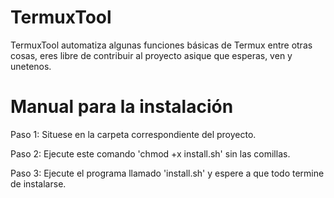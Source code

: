 # TermuxTool
TermuxTool automatiza algunas funciones básicas de Termux entre otras cosas, eres libre de contribuir al proyecto asique que esperas, ven y unetenos.


# Manual para la instalación
Paso 1:
    Situese en la carpeta correspondiente del proyecto.

Paso 2:
    Ejecute este comando 'chmod +x install.sh' sin las comillas.

Paso 3:
    Ejecute el programa llamado 'install.sh' y espere a que todo termine de instalarse.
